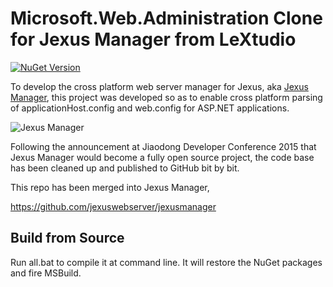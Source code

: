 Microsoft.Web.Administration Clone for Jexus Manager from LeXtudio
==================================================================
[![NuGet Version](https://img.shields.io/nuget/v/Microsoft.Web.Administration.Jexus.svg?style=flat-square)](https://www.nuget.org/packages/Microsoft.Web.Administration.Jexus/)

To develop the cross platform web server manager for Jexus, aka [Jexus Manager](https://jexus.codeplex.com), this project
was developed so as to enable cross platform parsing of applicationHost.config and web.config for ASP.NET applications.

![Jexus Manager](http://i.stack.imgur.com/IeWe3.png)

Following the announcement at Jiaodong Developer Conference 2015 that Jexus Manager would become a fully open source project,
the code base has been cleaned up and published to GitHub bit by bit.

This repo has been merged into Jexus Manager,

https://github.com/jexuswebserver/jexusmanager

Build from Source
-----------------
Run all.bat to compile it at command line. It will restore the NuGet packages and fire MSBuild.